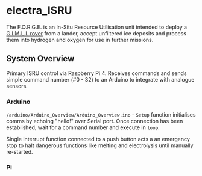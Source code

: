 # electra_ISRU
The F.O.R.G.E. is an In-Situ Resource Utilisation unit intended to deploy a [G.I.M.L.I. rover](https://github.com/GeorgieChallis/electra_Rover) from a lander, accept unfiltered ice deposits and process them into hydrogen and oxygen for use in further missions. 

## System Overview
Primary ISRU control via Raspberry Pi 4. Receives commands and sends simple command number (#0 - 32) to an Arduino to integrate with analogue sensors.

### Arduino
`/arduino/Arduino_Overview/Arduino_Overview.ino` - `Setup` function initialises comms by echoing "hello!" over Serial port. Once connection has been established, wait for a command number and execute in `loop`. 

Single interrupt function connected to a push button acts a an emergency stop to halt dangerous functions like melting and electrolysis until manually re-started.

### Pi



